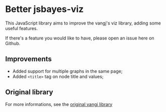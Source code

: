 Better jsbayes-viz
===========

This JavaScript library aims to improve the vangj's viz library, adding some useful features.

If there's a feature you would like to have, please open an issue here on Github.

## Improvements
* Added support for multiple graphs in the same page;
* Added `<title>` tag on node title and values;

## Original library

For more informations, see the [original vangj library](https://github.com/vangj/jsbayes-viz)
